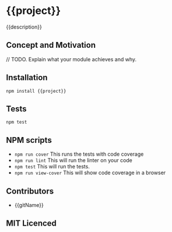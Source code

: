 # {{project}}

<!--
    [![build status][build-png]][build]
    [![Coverage Status][cover-png]][cover]
    [![Davis Dependency status][dep-png]][dep]
-->

<!-- [![NPM][npm-png]][npm] -->

{{description}}

## Concept and Motivation

// TODO. Explain what your module achieves and why.


## Installation

`npm install {{project}}`

## Tests

`npm test`

## NPM scripts

 - `npm run cover` This runs the tests with code coverage
 - `npm run lint` This will run the linter on your code
 - `npm test` This will run the tests.
 - `npm run view-cover` This will show code coverage in a browser

## Contributors

 - {{gitName}}

## MIT Licenced

  [build-png]: https://secure.travis-ci.org/uber/{{project}}.png
  [build]: https://travis-ci.org/uber/{{project}}
  [cover-png]: https://coveralls.io/repos/uber/{{project}}/badge.png
  [cover]: https://coveralls.io/r/uber/{{project}}
  [dep-png]: https://david-dm.org/uber/{{project}}.png
  [dep]: https://david-dm.org/uber/{{project}}
  [test-png]: https://ci.testling.com/uber/{{project}}.png
  [tes]: https://ci.testling.com/uber/{{project}}
  [npm-png]: https://nodei.co/npm/{{project}}.png?stars&downloads
  [npm]: https://nodei.co/npm/{{project}}
